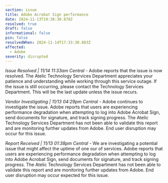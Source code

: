```yaml
---
section: issue
title: Adobe Acrobat Sign performance
date: 2024-11-13T19:38:30.878Z
resolved: true
draft: false
informational: false
pin: false
resolvedWhen: 2024-11-14T17:33:30.883Z
affected:
  - Adobe
severity: disrupted
---
```

*Issue Resolved | 11/14 11:33am Central* - Adobe reports that the issue is now resolved. The Atelic Technology Services Department appreciates your patience and understanding while working through this service outage. If the issue is still occurring, please contact the Technology Services Department. This will be the last update unless the issue recurs.

*Vendor Investigating | 11/13 04:29pm Central* - Adobe continues to investigate the issue. Adobe reports that users are experiencing performance degradation when attempting to log into Adobe Acrobat Sign, send documents for signature, and track signing progress. The Atelic Technology Services Department has not been able to validate this report and are monitoring further updates from Adobe. End user disruption may occur for this issue.

*Report Received | 11/13 01:38pm Central* - We are investigating a potential issue that might affect the uptime of one our of services. Adobe reports that users are experiencing performance degradation when attempting to log into Adobe Acrobat Sign, send documents for signature, and track signing progress. The Atelic Technology Services Department has not been able to validate this report and are monitoring further updates from Adobe. End user disruption may occur expected for this issue.